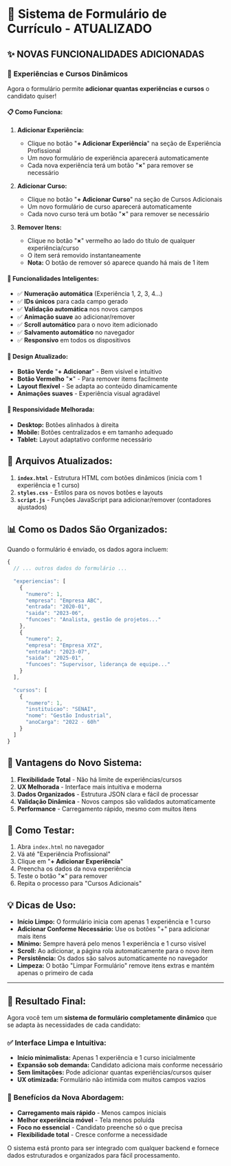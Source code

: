 # 🚀 Sistema de Formulário de Currículo - ATUALIZADO

## ✨ NOVAS FUNCIONALIDADES ADICIONADAS

### 🔄 **Experiências e Cursos Dinâmicos**

Agora o formulário permite **adicionar quantas experiências e cursos** o candidato quiser!

#### **📋 Como Funciona:**

1. **Adicionar Experiência:**
   - Clique no botão "**+ Adicionar Experiência**" na seção de Experiência Profissional
   - Um novo formulário de experiência aparecerá automaticamente
   - Cada nova experiência terá um botão "**×**" para remover se necessário

2. **Adicionar Curso:**
   - Clique no botão "**+ Adicionar Curso**" na seção de Cursos Adicionais
   - Um novo formulário de curso aparecerá automaticamente
   - Cada novo curso terá um botão "**×**" para remover se necessário

3. **Remover Itens:**
   - Clique no botão "**×**" vermelho ao lado do título de qualquer experiência/curso
   - O item será removido instantaneamente
   - **Nota:** O botão de remover só aparece quando há mais de 1 item

#### **🎯 Funcionalidades Inteligentes:**

- ✅ **Numeração automática** (Experiência 1, 2, 3, 4...)
- ✅ **IDs únicos** para cada campo gerado
- ✅ **Validação automática** nos novos campos
- ✅ **Animação suave** ao adicionar/remover
- ✅ **Scroll automático** para o novo item adicionado
- ✅ **Salvamento automático** no navegador
- ✅ **Responsivo** em todos os dispositivos

#### **🎨 Design Atualizado:**

- **Botão Verde** "**+ Adicionar**" - Bem visível e intuitivo
- **Botão Vermelho** "**×**" - Para remover items facilmente
- **Layout flexível** - Se adapta ao conteúdo dinamicamente
- **Animações suaves** - Experiência visual agradável

#### **📱 Responsividade Melhorada:**

- **Desktop:** Botões alinhados à direita
- **Mobile:** Botões centralizados e em tamanho adequado
- **Tablet:** Layout adaptativo conforme necessário

## 🔧 **Arquivos Atualizados:**

1. **`index.html`** - Estrutura HTML com botões dinâmicos (inicia com 1 experiência e 1 curso)
2. **`styles.css`** - Estilos para os novos botões e layouts
3. **`script.js`** - Funções JavaScript para adicionar/remover (contadores ajustados)

## 📊 **Como os Dados São Organizados:**

Quando o formulário é enviado, os dados agora incluem:

```javascript
{
  // ... outros dados do formulário ...
  
  "experiencias": [
    {
      "numero": 1,
      "empresa": "Empresa ABC",
      "entrada": "2020-01",
      "saida": "2023-06",
      "funcoes": "Analista, gestão de projetos..."
    },
    {
      "numero": 2,
      "empresa": "Empresa XYZ",
      "entrada": "2023-07",
      "saida": "2025-01",
      "funcoes": "Supervisor, liderança de equipe..."
    }
  ],
  
  "cursos": [
    {
      "numero": 1,
      "instituicao": "SENAI",
      "nome": "Gestão Industrial",
      "anoCarga": "2022 - 60h"
    }
  ]
}
```

## 🎯 **Vantagens do Novo Sistema:**

1. **Flexibilidade Total** - Não há limite de experiências/cursos
2. **UX Melhorada** - Interface mais intuitiva e moderna  
3. **Dados Organizados** - Estrutura JSON clara e fácil de processar
4. **Validação Dinâmica** - Novos campos são validados automaticamente
5. **Performance** - Carregamento rápido, mesmo com muitos itens

## 🚀 **Como Testar:**

1. Abra `index.html` no navegador
2. Vá até "Experiência Profissional"
3. Clique em "**+ Adicionar Experiência**"
4. Preencha os dados da nova experiência
5. Teste o botão "**×**" para remover
6. Repita o processo para "Cursos Adicionais"

## 💡 **Dicas de Uso:**

- **Início Limpo:** O formulário inicia com apenas 1 experiência e 1 curso
- **Adicionar Conforme Necessário:** Use os botões "+" para adicionar mais itens
- **Mínimo:** Sempre haverá pelo menos 1 experiência e 1 curso visível
- **Scroll:** Ao adicionar, a página rola automaticamente para o novo item
- **Persistência:** Os dados são salvos automaticamente no navegador
- **Limpeza:** O botão "Limpar Formulário" remove itens extras e mantém apenas o primeiro de cada

---

## 🎊 **Resultado Final:**

Agora você tem um **sistema de formulário completamente dinâmico** que se adapta às necessidades de cada candidato:

### ✅ **Interface Limpa e Intuitiva:**
- **Início minimalista:** Apenas 1 experiência e 1 curso inicialmente
- **Expansão sob demanda:** Candidato adiciona mais conforme necessário
- **Sem limitações:** Pode adicionar quantas experiências/cursos quiser
- **UX otimizada:** Formulário não intimida com muitos campos vazios

### 🚀 **Benefícios da Nova Abordagem:**
- **Carregamento mais rápido** - Menos campos iniciais
- **Melhor experiência móvel** - Tela menos poluída
- **Foco no essencial** - Candidato preenche só o que precisa
- **Flexibilidade total** - Cresce conforme a necessidade

O sistema está pronto para ser integrado com qualquer backend e fornece dados estruturados e organizados para fácil processamento.